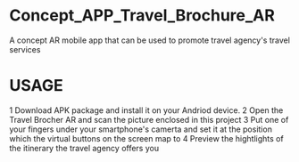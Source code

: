 # Concept_APP_Travel_Brochure_AR
A concept AR mobile app that can be used to promote travel agency's travel services

# USAGE
1 Download APK package and install it on your Andriod device. 
2 Open the Travel Brocher AR and scan the picture enclosed in this project
3 Put one of your fingers under your smartphone's camerta and set it at the position which the virtual buttons on the screen map to
4 Preview the hightlights of the itinerary the travel agency offers you


